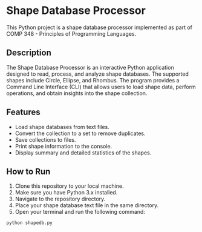 # Shape Database Processor

This Python project is a shape database processor implemented as part of COMP 348 - Principles of Programming Languages.

## Description

The Shape Database Processor is an interactive Python application designed to read, process, and analyze shape databases. The supported shapes include Circle, Ellipse, and Rhombus. The program provides a Command Line Interface (CLI) that allows users to load shape data, perform operations, and obtain insights into the shape collection.

## Features

- Load shape databases from text files.
- Convert the collection to a set to remove duplicates.
- Save collections to files.
- Print shape information to the console.
- Display summary and detailed statistics of the shapes.

## How to Run

1. Clone this repository to your local machine.
2. Make sure you have Python 3.x installed.
3. Navigate to the repository directory.
4. Place your shape database text file in the same directory.
5. Open your terminal and run the following command:

```bash
python shapedb.py
